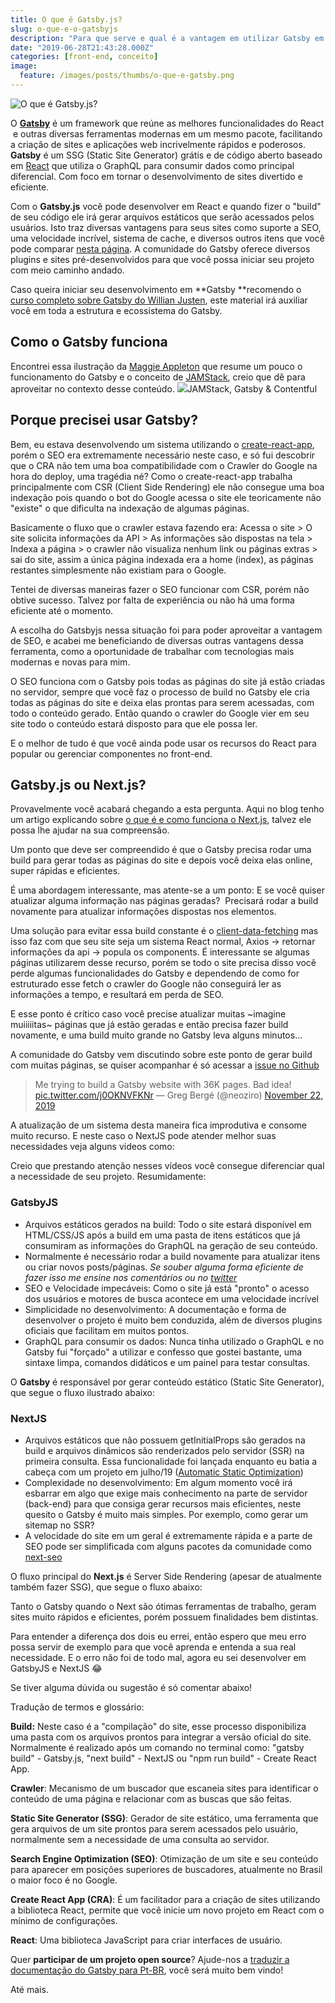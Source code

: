```yaml
---
title: O que é Gatsby.js?
slug: o-que-e-o-gatsbyjs
description: "Para que serve e qual é a vantagem em utilizar Gatsby em seu projeto React. Velocidade de carregamento e SEO 👌"
date: "2019-06-28T21:43:28.000Z"
categories: [front-end, conceito]
image:
  feature: /images/posts/thumbs/o-que-e-gatsby.png
---
```


![O que é Gatsby.js?](/images/posts/thumbs/o-que-e-gatsby.png)

O [**Gatsby**](https://www.gatsbyjs.com) é um framework que reúne as melhores funcionalidades do React  e outras diversas ferramentas modernas em um mesmo pacote, facilitando a criação de sites e aplicações web incrivelmente rápidos e poderosos. **Gatsby** é um SSG (Static Site Generator) grátis e de código aberto baseado em [React](https://pt-br.reactjs.org) que utiliza o GraphQL para consumir dados como principal diferencial. Com foco em tornar o desenvolvimento de sites divertido e eficiente.

Com o **Gatsby.js** você pode desenvolver em React e quando fizer o "build" de seu código ele irá gerar arquivos estáticos que serão acessados pelos usuários. Isto traz diversas vantagens para seus sites como suporte a SEO, uma velocidade incrível, sistema de cache, e diversos outros itens que você pode comparar [nesta página](https://www.gatsbyjs.com/features). A comunidade do Gatsby oferece diversos plugins e sites pré-desenvolvidos para que você possa iniciar seu projeto com meio caminho andado.

Caso queira iniciar seu desenvolvimento em **Gatsby **recomendo o [curso completo sobre Gatsby do Willian Justen](https://www.udemy.com/course/gatsby-crie-um-site-pwa-com-react-graphql-e-netlify-cms/?couponCode=PROMOSET20), este material irá auxiliar você em toda a estrutura e ecossistema do Gatsby.

## Como o Gatsby funciona

Encontrei essa ilustração da [Maggie Appleton](https://illustrated.dev/contentful-gatsby) que resume um pouco o funcionamento do Gatsby e o conceito de [JAMStack](https://jamstack.org/), creio que dê para aproveitar no contexto desse conteúdo.
![](/images/posts/como-gatsby-funciona.png)JAMStack, Gatsby & Contentful
## Porque precisei usar Gatsby?

Bem, eu estava desenvolvendo um sistema utilizando o [create-react-app](/para-que-serve-o-create-react-app/), porém o SEO era extremamente necessário neste caso, e só fui descobrir que o CRA não tem uma boa compatibilidade com o Crawler do Google na hora do deploy, uma tragédia né? Como o create-react-app trabalha principalmente com CSR (Client Side Rendering) ele não consegue uma boa indexação pois quando o bot do Google acessa o site ele teoricamente não "existe" o que dificulta na indexação de algumas páginas.

Basicamente o fluxo que o crawler estava fazendo era: Acessa o site > O site solicita informações da API > As informações são dispostas na tela > Indexa a página > o crawler não visualiza nenhum link ou páginas extras > sai do site, assim a única página indexada era a home (index), as páginas restantes simplesmente não existiam para o Google. 

Tentei de diversas maneiras fazer o SEO funcionar com CSR, porém não obtive sucesso. Talvez por falta de experiência ou não há uma forma eficiente até o momento.

A escolha do Gatsbyjs nessa situação foi para poder aproveitar a vantagem de SEO, e acabei me beneficiando de diversas outras vantagens dessa ferramenta, como a oportunidade de trabalhar com tecnologias mais modernas e novas para mim.

O SEO funciona com o Gatsby pois todas as páginas do site já estão criadas no servidor, sempre que você faz o processo de build no Gatsby ele cria todas as páginas do site e deixa elas prontas para serem acessadas, com todo o conteúdo gerado. Então quando o crawler do Google vier em seu site todo o conteúdo estará disposto para que ele possa ler. 

E o melhor de tudo é que você ainda pode usar os recursos do React para popular ou gerenciar componentes no front-end.

## Gatsby.js ou Next.js?

Provavelmente você acabará chegando a esta pergunta. Aqui no blog tenho um artigo explicando sobre [o que é e como funciona o Next.js](/o-que-e-next-js/), talvez ele possa lhe ajudar na sua compreensão.

Um ponto que deve ser compreendido é que o Gatsby precisa rodar uma build para gerar todas as páginas do site e depois você deixa elas online, super rápidas e eficientes. 

É uma abordagem interessante, mas atente-se a um ponto: E se você quiser atualizar alguma informação nas páginas geradas?  Precisará rodar a build novamente para atualizar informações dispostas nos elementos.

Uma solução para evitar essa build constante é o [client-data-fetching](https://www.gatsbyjs.org/docs/client-data-fetching/) mas isso faz com que seu site seja um sistema React normal, Axios -> retornar informações da api -> popula os components. É interessante se algumas páginas utilizarem desse recurso, porém se todo o site precisa disso você perde algumas funcionalidades do Gatsby e dependendo de como for estruturado esse fetch o crawler do Google não conseguirá ler as informações a tempo, e resultará em perda de SEO.

E esse ponto é crítico caso você precise atualizar muitas ~imagine muiiiiitas~ páginas que já estão geradas e então precisa fazer build novamente, e uma build muito grande no Gatsby leva alguns minutos... 

A comunidade do Gatsby vem discutindo sobre este ponto de gerar build com muitas páginas, se quiser acompanhar é só acessar a [issue no Github](https://github.com/gatsbyjs/gatsby/issues/19512)

> Me trying to build a Gatsby website with 36K pages. Bad idea! [pic.twitter.com/j0OKNVFKNr](https://t.co/j0OKNVFKNr)
> &mdash; Greg Bergé (@neoziro) [November 22, 2019](https://twitter.com/neoziro/status/1197894647248490497?ref_src=twsrc%5Etfw)

A atualização de um sistema desta maneira fica improdutiva e consome muito recurso. E neste caso o NextJS pode atender melhor suas necessidades veja alguns videos como:

Creio que prestando atenção nesses vídeos você consegue diferenciar qual a necessidade de seu projeto. Resumidamente:

### GatsbyJS

- Arquivos estáticos gerados na build: Todo o site estará disponível em HTML/CSS/JS após a build em uma pasta de itens estáticos que já consumiram as informações do GraphQL na geração de seu conteúdo.
- Normalmente é necessário rodar a build novamente para atualizar itens ou criar novos posts/páginas. *Se souber alguma forma eficiente de fazer isso me ensine nos comentários ou no [twitter](https://twitter.com/iaurg)* 
- SEO e Velocidade impecáveis: Como o site já está "pronto" o acesso dos usuários e motores de busca acontece em uma velocidade incrível
- Simplicidade no desenvolvimento: A documentação e forma de desenvolver o projeto é muito bem conduzida, além de diversos plugins oficiais que facilitam em muitos pontos.
- GraphQL para consumir os dados: Nunca tinha utilizado o GraphQL e no Gatsby fui "forçado" a utilizar e confesso que gostei bastante, uma sintaxe limpa, comandos didáticos e um painel para testar consultas.

O **Gatsby** é responsável por gerar conteúdo estático (Static Site Generator), que segue o fluxo ilustrado abaixo:

### NextJS

- Arquivos estáticos que não possuem getInitialProps são gerados na build e arquivos dinâmicos são renderizados pelo servidor (SSR) na primeira consulta. Essa funcionalidade foi lançada enquanto eu batia a cabeça com um projeto em julho/19 ([Automatic Static Optimization](https://nextjs.org/blog/next-9#automatic-static-optimization))
- Complexidade no desenvolvimento: Em algum momento você irá esbarrar em algo que exige mais conhecimento na parte de servidor (back-end) para que consiga gerar recursos mais eficientes, neste quesito o Gatsby é muito mais simples. Por exemplo, como gerar um sitemap no SSR? 
- A velocidade do site em um geral é extremamente rápida e a parte de SEO pode ser simplificada com alguns pacotes da comunidade como [next-seo](https://github.com/garmeeh/next-seo)

O fluxo principal do **Next.js** é Server Side Rendering (apesar de atualmente também fazer SSG), que segue o fluxo abaixo:

Tanto o Gatsby quando o Next são ótimas ferramentas de trabalho, geram sites muito rápidos e eficientes, porém possuem finalidades bem distintas.

Para entender a diferença dos dois eu errei, então espero que meu erro possa servir de exemplo para que você aprenda e entenda a sua real necessidade. E o erro não foi de todo mal, agora eu sei desenvolver em GatsbyJS e NextJS 😂

Se tiver alguma dúvida ou sugestão é só comentar abaixo!

Tradução de termos e glossário:

**Build:** Neste caso é a "compilação" do site, esse processo disponibiliza uma pasta com os arquivos prontos para integrar a versão oficial do site. Normalmente é realizado após um comando no terminal como: "gatsby build" - Gatsby.js, "next build" - NextJS ou "npm run build" - Create React App.

**Crawler**: Mecanismo de um buscador que escaneia sites para identificar o conteúdo de uma página e relacionar com as buscas que são feitas.

**Static Site Generator (SSG)**: Gerador de site estático, uma ferramenta que gera arquivos de um site prontos para serem acessados pelo usuário, normalmente sem a necessidade de uma consulta ao servidor.

**Search Engine Optimization (SEO)**: Otimização de um site e seu conteúdo para aparecer em posições superiores de buscadores, atualmente no Brasil o maior foco é no Google. 

**Create React App (CRA)**: É um facilitador para a criação de sites utilizando a biblioteca React, permite que você inicie um novo projeto em React com o mínimo de configurações.

**React**: Uma biblioteca JavaScript para criar interfaces de usuário. 

Quer **participar de um projeto open source**? Ajude-nos a [traduzir a documentação do Gatsby para Pt-BR](https://github.com/gatsbyjs/gatsby-pt-BR), você será muito bem vindo!

Até mais.